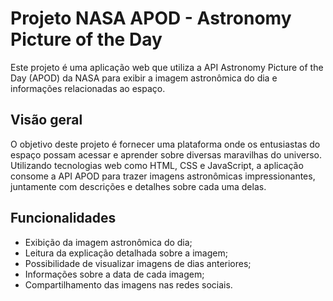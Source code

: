 # Projeto NASA APOD - Astronomy Picture of the Day

Este projeto é uma aplicação web que utiliza a API Astronomy Picture of the Day (APOD) da NASA para exibir a imagem astronômica do dia e informações relacionadas ao espaço.

## Visão geral

O objetivo deste projeto é fornecer uma plataforma onde os entusiastas do espaço possam acessar e aprender sobre diversas maravilhas do universo. Utilizando tecnologias web como HTML, CSS e JavaScript, a aplicação consome a API APOD para trazer imagens astronômicas impressionantes, juntamente com descrições e detalhes sobre cada uma delas.

## Funcionalidades

- Exibição da imagem astronômica do dia;
- Leitura da explicação detalhada sobre a imagem;
- Possibilidade de visualizar imagens de dias anteriores;
- Informações sobre a data de cada imagem;
- Compartilhamento das imagens nas redes sociais.
